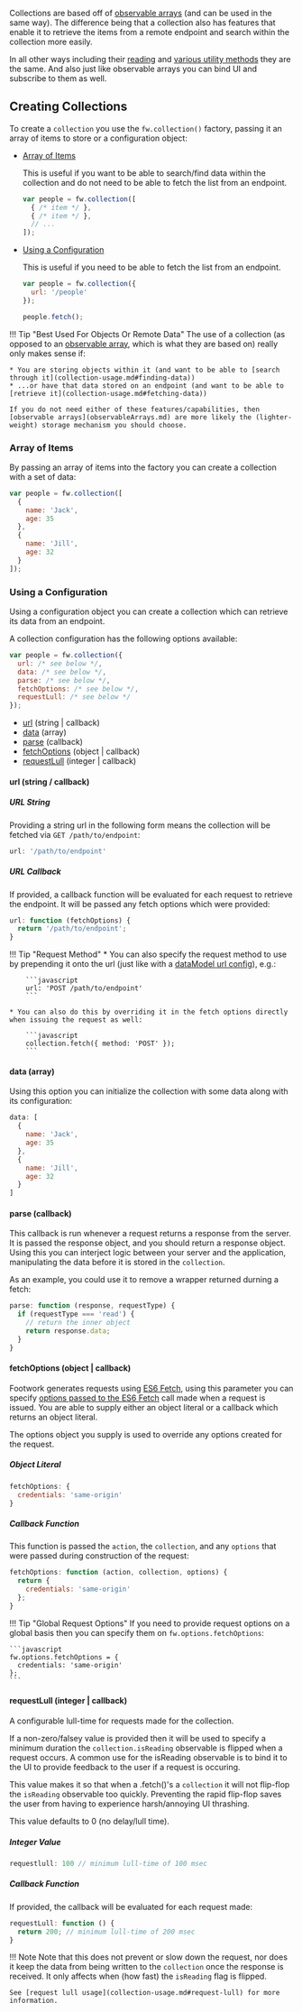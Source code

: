 Collections are based off of [observable arrays](observableArrays.md) (and can be used in the same way). The difference being that a collection also has features that enable it to retrieve the items from a remote endpoint and search within the collection more easily.

In all other ways including their [reading](observableArrays.md#reading) and [various utility methods](observableArrays.md#finding-and-manipulating-data) they are the same. And also just like observable arrays you can bind UI and subscribe to them as well.

## Creating Collections

To create a `collection` you use the `fw.collection()` factory, passing it an array of items to store or a configuration object:

* [Array of Items](#array-of-items)

    This is useful if you want to be able to search/find data within the collection and do not need to be able to fetch the list from an endpoint.

    ```javascript
    var people = fw.collection([
      { /* item */ },
      { /* item */ },
      // ...
    ]);
    ```

* [Using a Configuration](#using-a-configuration)

    This is useful if you need to be able to fetch the list from an endpoint.

    ```javascript
    var people = fw.collection({
      url: '/people'
    });

    people.fetch();
    ```

!!! Tip "Best Used For Objects Or Remote Data"
    The use of a collection (as opposed to an [observable array](observableArrays.md), which is what they are based on) really only makes sense if:

    * You are storing objects within it (and want to be able to [search through it](collection-usage.md#finding-data))
    * ...or have that data stored on an endpoint (and want to be able to [retrieve it](collection-usage.md#fetching-data))

    If you do not need either of these features/capabilities, then [observable arrays](observableArrays.md) are more likely the (lighter-weight) storage mechanism you should choose.

### Array of Items

By passing an array of items into the factory you can create a collection with a set of data:

```javascript
var people = fw.collection([
  {
    name: 'Jack',
    age: 35
  },
  {
    name: 'Jill',
    age: 32
  }
]);
```

### Using a Configuration

Using a configuration object you can create a collection which can retrieve its data from an endpoint.

A collection configuration has the following options available:

```javascript
var people = fw.collection({
  url: /* see below */,
  data: /* see below */,
  parse: /* see below */,
  fetchOptions: /* see below */,
  requestLull: /* see below */
});
```

* [url](#url-string-callback) (string | callback)
* [data](#data-array) (array)
* [parse](#parse-callback) (callback)
* [fetchOptions](#fetchoptions-object-callback) (object | callback)
* [requestLull](#requestlull-integer-callback) (integer | callback)

#### url (string / callback)

##### URL String

Providing a string url in the following form means the collection will be fetched via `GET /path/to/endpoint`:

```javascript
url: '/path/to/endpoint'
```

##### URL Callback

If provided, a callback function will be evaluated for each request to retrieve the endpoint. It will be passed any fetch options which were provided:

```javascript
url: function (fetchOptions) {
  return '/path/to/endpoint';
}
```

!!! Tip "Request Method"
    * You can also specify the request method to use by prepending it onto the url (just like with a [dataModel url config](dataModel-creation.md#url-object)), e.g.:

        ```javascript
        url: 'POST /path/to/endpoint'
        ```

    * You can also do this by overriding it in the fetch options directly when issuing the request as well:

        ```javascript
        collection.fetch({ method: 'POST' });
        ```

#### data (array)

Using this option you can initialize the collection with some data along with its configuration:

```javascript
data: [
  {
    name: 'Jack',
    age: 35
  },
  {
    name: 'Jill',
    age: 32
  }
]
```

#### parse (callback)

This callback is run whenever a request returns a response from the server. It is passed the response object, and you should return a response object. Using this you can interject logic between your server and the application, manipulating the data before it is stored in the `collection`.

As an example, you could use it to remove a wrapper returned durning a fetch:

```javascript
parse: function (response, requestType) {
  if (requestType === 'read') {
    // return the inner object
    return response.data;
  }
}
```

#### fetchOptions (object | callback)

Footwork generates requests using [ES6 Fetch](https://developer.mozilla.org/en-US/docs/Web/API/Fetch_API/Using_Fetch), using this parameter you can specify [options passed to the ES6 Fetch](https://developer.mozilla.org/en-US/docs/Web/API/Fetch_API/Using_Fetch#Supplying_request_options) call made when a request is issued. You are able to supply either an object literal or a callback which returns an object literal.

The options object you supply is used to override any options created for the request.

##### Object Literal

```javascript
fetchOptions: {
  credentials: 'same-origin'
}
```

##### Callback Function

This function is passed the `action`, the `collection`, and any `options` that were passed during construction of the request:

```javascript
fetchOptions: function (action, collection, options) {
  return {
    credentials: 'same-origin'
  };
}
```

!!! Tip "Global Request Options"
    If you need to provide request options on a global basis then you can specify them on `fw.options.fetchOptions`:

    ```javascript
    fw.options.fetchOptions = {
      credentials: 'same-origin'
    };
    ```

#### requestLull (integer | callback)

A configurable lull-time for requests made for the collection.

If a non-zero/falsey value is provided then it will be used to specify a minimum duration the `collection.isReading` observable is flipped when a request occurs. A common use for the isReading observable is to bind it to the UI to provide feedback to the user if a request is occuring.

This value makes it so that when a .fetch()'s a `collection` it will not flip-flop the `isReading` observable too quickly. Preventing the rapid flip-flop saves the user from having to experience harsh/annoying UI thrashing.

This value defaults to 0 (no delay/lull time).

##### Integer Value

```javascript
requestlull: 100 // minimum lull-time of 100 msec
```

##### Callback Function

If provided, the callback will be evaluated for each request made:

```javascript
requestLull: function () {
  return 200; // minimum lull-time of 200 msec
}
```

!!! Note
    Note that this does not prevent or slow down the request, nor does it keep the data from being written to the `collection` once the response is received. It only affects when (how fast) the `isReading` flag is flipped.

    See [request lull usage](collection-usage.md#request-lull) for more information.
